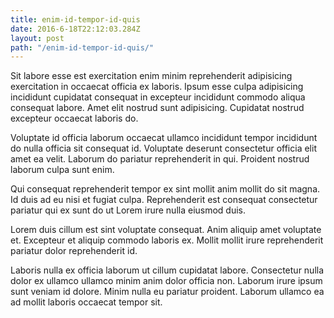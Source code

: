 ```yaml
---
title: enim-id-tempor-id-quis
date: 2016-6-18T22:12:03.284Z
layout: post
path: "/enim-id-tempor-id-quis/"
---
```


Sit labore esse est exercitation enim minim reprehenderit adipisicing exercitation in occaecat officia ex laboris. Ipsum esse culpa adipisicing incididunt cupidatat consequat in excepteur incididunt commodo aliqua consequat labore. Amet elit nostrud sunt adipisicing. Cupidatat nostrud excepteur occaecat laboris do.

Voluptate id officia laborum occaecat ullamco incididunt tempor incididunt do nulla officia sit consequat id. Voluptate deserunt consectetur officia elit amet ea velit. Laborum do pariatur reprehenderit in qui. Proident nostrud laborum culpa sunt enim.

Qui consequat reprehenderit tempor ex sint mollit anim mollit do sit magna. Id duis ad eu nisi et fugiat culpa. Reprehenderit est consequat consectetur pariatur qui ex sunt do ut Lorem irure nulla eiusmod duis.

Lorem duis cillum est sint voluptate consequat. Anim aliquip amet voluptate et. Excepteur et aliquip commodo laboris ex. Mollit mollit irure reprehenderit pariatur dolor reprehenderit id.

Laboris nulla ex officia laborum ut cillum cupidatat labore. Consectetur nulla dolor ex ullamco ullamco minim anim dolor officia non. Laborum irure ipsum sunt veniam id dolore. Minim nulla eu pariatur proident. Laborum ullamco ea ad mollit laboris occaecat tempor sit.